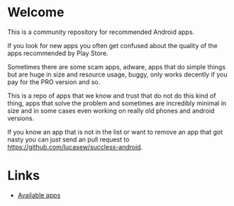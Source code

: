 # Welcome

This is a community repository for recommended Android apps.

If you look for new apps you often get confused about the quality of the apps recommended by Play Store.

Sometimes there are some scam apps, adware, apps that do simple things but are huge in size and resource usage,
buggy, only works decently if you pay for the PRO version and so.

This is a repo of apps that we know and trust that do not do this kind of thing, apps that solve the problem
and sometimes are incredibly minimal in size and in some cases even working on really old phones and android versions.

If you know an app that is not in the list or want to remove an app that got nasty you can just send an pull request to https://github.com/lucasew/succless-android.

# Links

- [Available apps](/app)
